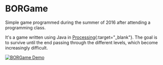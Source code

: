 # BORGame
Simple game programmed during the summer of 2016 after attending a programming class.

It's a game written using Java in [Processing](https://www.processing.org/){:target="_blank"}. The goal is to survive until the end passing through the different levels, which become increasingly difficult.

[![BORGame Demo](http://img.youtube.com/vi/FDN_Wx0RFjo/0.jpg)](http://www.youtube.com/watch?v=FDN_Wx0RFjo)
